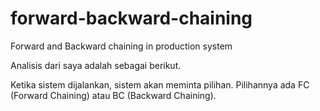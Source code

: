 # forward-backward-chaining
Forward and Backward chaining in production system

Analisis dari saya adalah sebagai berikut.

Ketika sistem dijalankan, sistem akan meminta pilihan.
Pilihannya ada FC (Forward Chaining) atau BC (Backward Chaining).

